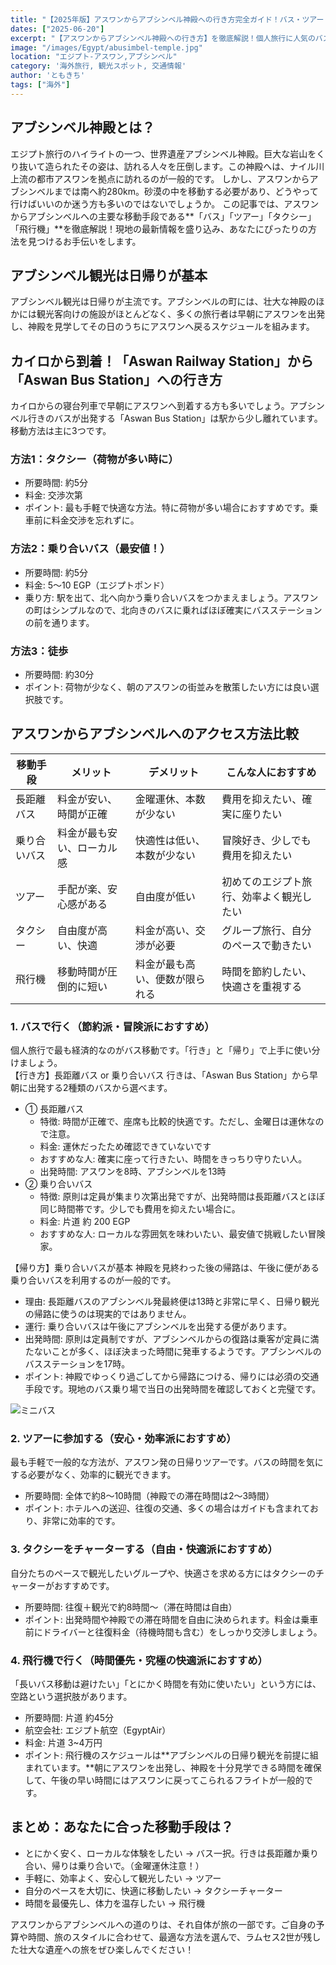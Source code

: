 ```yaml
---
title: "【2025年版】アスワンからアブシンベル神殿への行き方完全ガイド！バス・ツアー・飛行機を徹底比較"
dates: ["2025-06-20"]
excerpt: "【アスワンからアブシンベル神殿への行き方】を徹底解説！個人旅行に人気のバス（長距離・乗り合い）での行き方や帰り方、安心なツアー、時短できる飛行機まで、各手段の料金や時間を比較。アスワン駅からのアクセスやバスの金曜運休など、旅行前に知りたい現地情報も満載の完全ガイドです。"
image: "/images/Egypt/abusimbel-temple.jpg"
location: "エジプト-アスワン,アブシンベル"
category: '海外旅行, 観光スポット, 交通情報'
author: 'ともきち'
tags: ["海外"]
---
```


## アブシンベル神殿とは？

エジプト旅行のハイライトの一つ、世界遺産アブシンベル神殿。巨大な岩山をくり抜いて造られたその姿は、訪れる人々を圧倒します。この神殿へは、ナイル川上流の都市アスワンを拠点に訪れるのが一般的です。
しかし、アスワンからアブシンベルまでは南へ約280km。砂漠の中を移動する必要があり、どうやって行けばいいのか迷う方も多いのではないでしょうか。
この記事では、アスワンからアブシンベルへの主要な移動手段である**「バス」「ツアー」「タクシー」「飛行機」**を徹底解説！現地の最新情報を盛り込み、あなたにぴったりの方法を見つけるお手伝いをします。

## アブシンベル観光は日帰りが基本

アブシンベル観光は日帰りが主流です。アブシンベルの町には、壮大な神殿のほかには観光客向けの施設がほとんどなく、多くの旅行者は早朝にアスワンを出発し、神殿を見学してその日のうちにアスワンへ戻るスケジュールを組みます。

## カイロから到着！「Aswan Railway Station」から「Aswan Bus Station」への行き方

カイロからの寝台列車で早朝にアスワンへ到着する方も多いでしょう。アブシンベル行きのバスが出発する「Aswan Bus Station」は駅から少し離れています。移動方法は主に3つです。

### 方法1：タクシー（荷物が多い時に）

- 所要時間: 約5分
- 料金: 交渉次第
- ポイント: 最も手軽で快適な方法。特に荷物が多い場合におすすめです。乗車前に料金交渉を忘れずに。

### 方法2：乗り合いバス（最安値！）

- 所要時間: 約5分
- 料金: 5～10 EGP（エジプトポンド）
- 乗り方: 駅を出て、北へ向かう乗り合いバスをつかまえましょう。アスワンの町はシンプルなので、北向きのバスに乗ればほぼ確実にバスステーションの前を通ります。

### 方法3：徒歩

- 所要時間: 約30分
- ポイント: 荷物が少なく、朝のアスワンの街並みを散策したい方には良い選択肢です。

## アスワンからアブシンベルへのアクセス方法比較

| 移動手段 | メリット | デメリット | こんな人におすすめ |
| --- | --- | --- | --- |
| 長距離バス | 料金が安い、時間が正確 | 金曜運休、本数が少ない | 費用を抑えたい、確実に座りたい |
| 乗り合いバス | 料金が最も安い、ローカル感 | 快適性は低い、本数が少ない | 冒険好き、少しでも費用を抑えたい |
| ツアー | 手配が楽、安心感がある | 自由度が低い | 初めてのエジプト旅行、効率よく観光したい |
| タクシー | 自由度が高い、快適 | 料金が高い、交渉が必要 | グループ旅行、自分のペースで動きたい |
| 飛行機 | 移動時間が圧倒的に短い | 料金が最も高い、便数が限られる | 時間を節約したい、快適さを重視する |

### 1. バスで行く（節約派・冒険派におすすめ）

個人旅行で最も経済的なのがバス移動です。「行き」と「帰り」で上手に使い分けましょう。  
【行き方】長距離バス or 乗り合いバス
行きは、「Aswan Bus Station」から早朝に出発する2種類のバスから選べます。

- ① 長距離バス
  - 特徴: 時間が正確で、座席も比較的快適です。ただし、金曜日は運休なので注意。
  - 料金: 運休だったため確認できていないです
  - おすすめな人: 確実に座って行きたい、時間をきっちり守りたい人。
  - 出発時間: アスワンを8時、アブシンベルを13時
- ② 乗り合いバス
  - 特徴: 原則は定員が集まり次第出発ですが、出発時間は長距離バスとほぼ同じ時間帯です。少しでも費用を抑えたい場合に。
  - 料金: 片道 約 200 EGP
  - おすすめな人: ローカルな雰囲気を味わいたい、最安値で挑戦したい冒険家。

【帰り方】乗り合いバスが基本
神殿を見終わった後の帰路は、午後に便がある乗り合いバスを利用するのが一般的です。

- 理由: 長距離バスのアブシンベル発最終便は13時と非常に早く、日帰り観光の帰路に使うのは現実的ではありません。
- 運行: 乗り合いバスは午後にアブシンベルを出発する便があります。
- 出発時間: 原則は定員制ですが、アブシンベルからの復路は乗客が定員に満たないことが多く、ほぼ決まった時間に発車するようです。アブシンベルのバスステーションを17時。
- ポイント: 神殿でゆっくり過ごしてから帰路につける、帰りには必須の交通手段です。現地のバス乗り場で当日の出発時間を確認しておくと完璧です。

![ミニバス](/images/Egypt/mini-bus.jpg)

### 2. ツアーに参加する（安心・効率派におすすめ）

最も手軽で一般的な方法が、アスワン発の日帰りツアーです。バスの時間を気にする必要がなく、効率的に観光できます。

- 所要時間: 全体で約8～10時間（神殿での滞在時間は2～3時間）
- ポイント: ホテルへの送迎、往復の交通、多くの場合はガイドも含まれており、非常に効率的です。

### 3. タクシーをチャーターする（自由・快適派におすすめ）

自分たちのペースで観光したいグループや、快適さを求める方にはタクシーのチャーターがおすすめです。

- 所要時間: 往復＋観光で約8時間～（滞在時間は自由）
- ポイント: 出発時間や神殿での滞在時間を自由に決められます。料金は乗車前にドライバーと往復料金（待機時間も含む）をしっかり交渉しましょう。

### 4. 飛行機で行く（時間優先・究極の快適派におすすめ）

「長いバス移動は避けたい」「とにかく時間を有効に使いたい」という方には、空路という選択肢があります。

- 所要時間: 片道 約45分
- 航空会社: エジプト航空（EgyptAir）
- 料金: 片道 3~4万円
- ポイント: 飛行機のスケジュールは**アブシンベルの日帰り観光を前提に組まれています。**朝にアスワンを出発し、神殿を十分見学できる時間を確保して、午後の早い時間にはアスワンに戻ってこられるフライトが一般的です。

## まとめ：あなたに合った移動手段は？

- とにかく安く、ローカルな体験をしたい → バス一択。行きは長距離か乗り合い、帰りは乗り合いで。（金曜運休注意！）
- 手軽に、効率よく、安心して観光したい → ツアー
- 自分のペースを大切に、快適に移動したい → タクシーチャーター
- 時間を最優先し、体力を温存したい → 飛行機

アスワンからアブシンベルへの道のりは、それ自体が旅の一部です。ご自身の予算や時間、旅のスタイルに合わせて、最適な方法を選んで、ラムセス2世が残した壮大な遺産への旅をぜひ楽しんでください！

